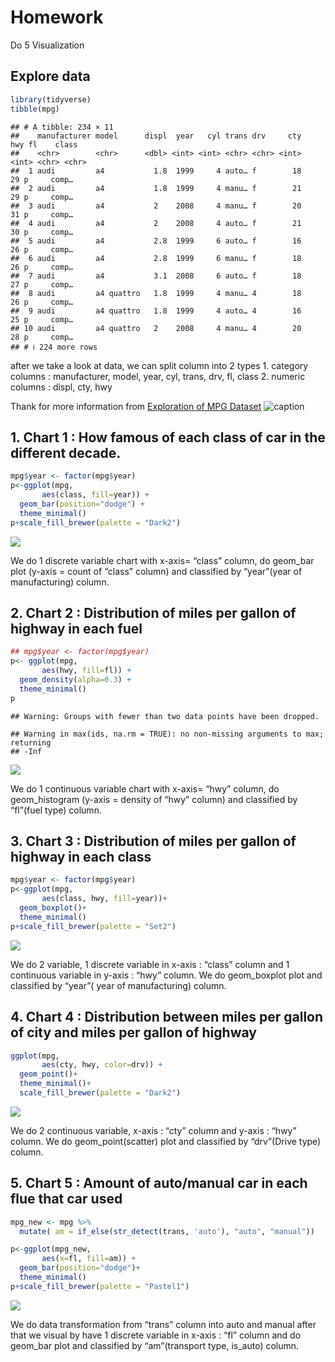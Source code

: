 # Homework

Do 5 Visualization

## Explore data

``` r
library(tidyverse)
tibble(mpg)
```

    ## # A tibble: 234 × 11
    ##    manufacturer model      displ  year   cyl trans drv     cty   hwy fl    class
    ##    <chr>        <chr>      <dbl> <int> <int> <chr> <chr> <int> <int> <chr> <chr>
    ##  1 audi         a4           1.8  1999     4 auto… f        18    29 p     comp…
    ##  2 audi         a4           1.8  1999     4 manu… f        21    29 p     comp…
    ##  3 audi         a4           2    2008     4 manu… f        20    31 p     comp…
    ##  4 audi         a4           2    2008     4 auto… f        21    30 p     comp…
    ##  5 audi         a4           2.8  1999     6 auto… f        16    26 p     comp…
    ##  6 audi         a4           2.8  1999     6 manu… f        18    26 p     comp…
    ##  7 audi         a4           3.1  2008     6 auto… f        18    27 p     comp…
    ##  8 audi         a4 quattro   1.8  1999     4 manu… 4        18    26 p     comp…
    ##  9 audi         a4 quattro   1.8  1999     4 auto… 4        16    25 p     comp…
    ## 10 audi         a4 quattro   2    2008     4 manu… 4        20    28 p     comp…
    ## # ℹ 224 more rows

after we take a look at data, we can split column into 2 types 1.
category columns : manufacturer, model, year, cyl, trans, drv, fl, class
2. numeric columns : displ, cty, hwy

Thank for more information from [Exploration of MPG
Dataset](https://rpubs.com/shailesh/mpg-exploration)
![caption](homework_data_viz_sky_sawahiko_files/Picture_to_add.png)

## 1. Chart 1 : How famous of each class of car in the different decade.

``` r
mpg$year <- factor(mpg$year)
p<-ggplot(mpg,
       aes(class, fill=year)) +
  geom_bar(position="dodge") +
  theme_minimal()
p+scale_fill_brewer(palette = "Dark2")
```

![](homework_data_viz_sky_sawahiko_files/figure-markdown_github/unnamed-chunk-2-1.png)

We do 1 discrete variable chart with x-axis= “class” column, do geom_bar
plot (y-axis = count of “class” column) and classified by “year”(year of
manufacturing) column.

## 2. Chart 2 : Distribution of miles per gallon of highway in each fuel

``` r
## mpg$year <- factor(mpg$year)
p<- ggplot(mpg,
       aes(hwy, fill=fl)) +
  geom_density(alpha=0.3) +
  theme_minimal()
p
```

    ## Warning: Groups with fewer than two data points have been dropped.

    ## Warning in max(ids, na.rm = TRUE): no non-missing arguments to max; returning
    ## -Inf

![](homework_data_viz_sky_sawahiko_files/figure-markdown_github/unnamed-chunk-3-1.png)

We do 1 continuous variable chart with x-axis= “hwy” column, do
geom_histogram (y-axis = density of “hwy” column) and classified by
“fl”(fuel type) column.

## 3. Chart 3 : Distribution of miles per gallon of highway in each class

``` r
mpg$year <- factor(mpg$year)
p<-ggplot(mpg, 
       aes(class, hwy, fill=year))+
  geom_boxplot()+
  theme_minimal()
p+scale_fill_brewer(palette = "Set2")
```

![](homework_data_viz_sky_sawahiko_files/figure-markdown_github/unnamed-chunk-4-1.png)

We do 2 variable, 1 discrete variable in x-axis : “class” column and 1
continuous variable in y-axis : “hwy” column. We do geom_boxplot plot
and classified by “year”( year of manufacturing) column.

## 4. Chart 4 : Distribution between miles per gallon of city and miles per gallon of highway

``` r
ggplot(mpg,
       aes(cty, hwy, color=drv)) +
  geom_point()+
  theme_minimal()+
  scale_fill_brewer(palette = "Dark2")
```

![](homework_data_viz_sky_sawahiko_files/figure-markdown_github/unnamed-chunk-5-1.png)

We do 2 continuous variable, x-axis : “cty” column and y-axis : “hwy”
column. We do geom_point(scatter) plot and classified by “drv”(Drive
type) column.

## 5. Chart 5 : Amount of auto/manual car in each flue that car used

``` r
mpg_new <- mpg %>%
  mutate( am = if_else(str_detect(trans, 'auto'), "auto", "manual"))

p<-ggplot(mpg_new,
       aes(x=fl, fill=am)) +
  geom_bar(position="dodge")+
  theme_minimal()
p+scale_fill_brewer(palette = "Pastel1")
```

![](homework_data_viz_sky_sawahiko_files/figure-markdown_github/unnamed-chunk-6-1.png)

We do data transformation from “trans” column into auto and manual after
that we visual by have 1 discrete variable in x-axis : “fl” column and
do geom_bar plot and classified by “am”(transport type, is_auto) column.
